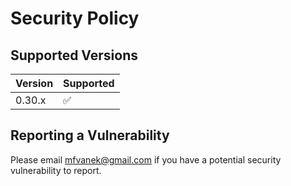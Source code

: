 # Security Policy

## Supported Versions

| Version | Supported          |
|---------|--------------------|
| 0.30.x  | :white_check_mark: |

## Reporting a Vulnerability

Please email [mfvanek@gmail.com](mailto:mfvanek@gmail.com) if you have a potential security vulnerability to report.
